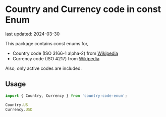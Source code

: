 # Country and Currency code in const Enum
last updated: 2024-03-30

This package contains const enums for,

- Country code (ISO 3166-1 alpha-2) from [Wikipedia](https://en.wikipedia.org/wiki/ISO_3166-1_alpha-2)
- Currency code (ISO 4217) from [Wikipedia](https://en.wikipedia.org/wiki/ISO_4217)

Also, only active codes are included.

## Usage
```ts
import { Country, Currency } from 'country-code-enum';

Country.US
Currency.USD
```